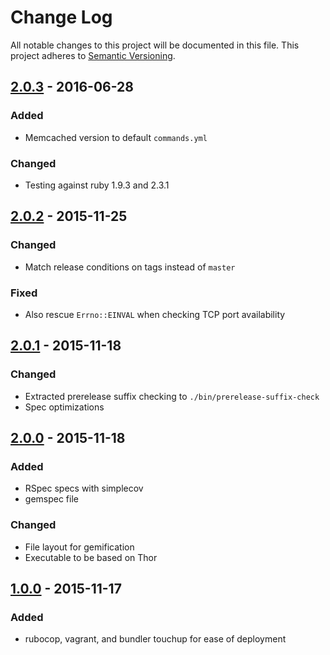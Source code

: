 # Change Log
All notable changes to this project will be documented in this file.
This project adheres to [Semantic Versioning](http://semver.org/).

## [2.0.3] - 2016-06-28
### Added
- Memcached version to default `commands.yml`

### Changed
- Testing against ruby 1.9.3 and 2.3.1

## [2.0.2] - 2015-11-25
### Changed
- Match release conditions on tags instead of `master`

### Fixed
- Also rescue `Errno::EINVAL` when checking TCP port availability

## [2.0.1] - 2015-11-18
### Changed
- Extracted prerelease suffix checking to `./bin/prerelease-suffix-check`
- Spec optimizations

## [2.0.0] - 2015-11-18
### Added
- RSpec specs with simplecov
- gemspec file

### Changed
- File layout for gemification
- Executable to be based on Thor

## [1.0.0] - 2015-11-17
### Added
- rubocop, vagrant, and bundler touchup for ease of deployment

[2.0.3]: https://github.com/travis-ci/system-info/compare/v2.0.2...v2.0.3
[2.0.2]: https://github.com/travis-ci/system-info/compare/v2.0.1...v2.0.2
[2.0.1]: https://github.com/travis-ci/system-info/compare/v2.0.0...v2.0.1
[2.0.0]: https://github.com/travis-ci/system-info/compare/v1.0.0...v2.0.0
[1.0.0]: https://github.com/travis-ci/system-info/compare/5508bb4...v1.0.0
